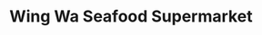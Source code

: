 ---
title: "Wing Wa Seafood Supermarket"
url: /sacramento/wing-wa-seafood-supermarket/
shop: Supermarkt
---